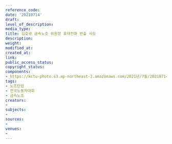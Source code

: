 ```yaml
---
reference_code: 
date: '20210714'
draft: 
level_of_description: 
media_type: 
title: 김호규 금속노조 위원장 휴대전화 반출 시도
description: 
weight: 
modified_at: 
created_at: 
link: 
public_access_status: 
copyright_status: 
components:
- https://kctu-photo.s3.ap-northeast-2.amazonaws.com/2021년/7월/20210714-김호규+금속노조+위원장+휴대전화+반출+시도_노조탄압_전국노동자대회_금속노조/_1D20287.jpg
tags:
- 노조탄압
- 전국노동자대회
- 금속노조
creators:
- 
subjects:
- 
sources:
- 
venues:
- 
---
```

